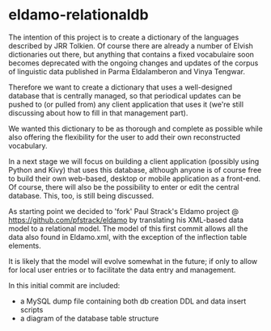 # eldamo-relationaldb

The intention of this project is to create a dictionary of the languages described by JRR Tolkien. 
Of course there are already a number of Elvish dictionaries out there, but anything that contains a fixed vocabulaire soon becomes deprecated with the ongoing changes and updates of the corpus of linguistic data published in Parma Eldalamberon and Vinya Tengwar.

Therefore we want to create a dictionary that uses a well-designed database that is centrally managed, so that periodical updates can be pushed to (or pulled from) any client application that uses it (we're still discussing about how to fill in that management part).

We wanted this dictionary to be as thorough and complete as possible while also offering the flexibility for the user to add their own reconstructed vocabulary.

In a next stage we will focus on building a client application (possibly using Python and Kivy) that uses this database, although anyone is of course free to build their own web-based, desktop or mobile application as a front-end. 
Of course, there will also be the possibility to enter or edit the central database. This, too, is still being discussed. 

As starting point we decided to 'fork' Paul Strack's Eldamo project @ https://github.com/pfstrack/eldamo by translating his XML-based data model to a relational model. The model of this first commit allows all the data also found in Eldamo.xml, with the exception of the inflection table elements. 

It is likely that the model will evolve somewhat in the future; if only to allow for local user entries or to facilitate the data entry and management.

In this initial commit are included:

- a MySQL dump file containing both db creation DDL and data insert scripts
- a diagram of the database table structure 
